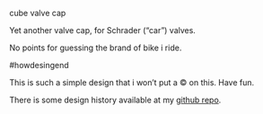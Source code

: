 cube valve cap

Yet another valve cap, for Schrader (“car”) valves.

No points for guessing the brand of bike i ride.

#howdesingend

This is such a simple design that i won’t put a © on this. Have fun.

There is some design history available at my [github repo](https://github.com/ospalh/3d-printing/tree/develop/cube_Ventilkappe).
